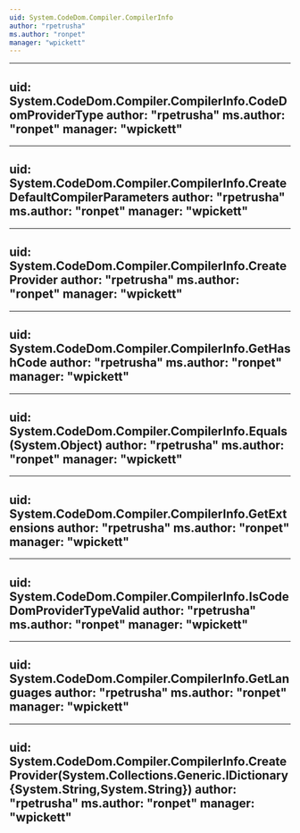 ```yaml
---
uid: System.CodeDom.Compiler.CompilerInfo
author: "rpetrusha"
ms.author: "ronpet"
manager: "wpickett"
---
```


---
uid: System.CodeDom.Compiler.CompilerInfo.CodeDomProviderType
author: "rpetrusha"
ms.author: "ronpet"
manager: "wpickett"
---

---
uid: System.CodeDom.Compiler.CompilerInfo.CreateDefaultCompilerParameters
author: "rpetrusha"
ms.author: "ronpet"
manager: "wpickett"
---

---
uid: System.CodeDom.Compiler.CompilerInfo.CreateProvider
author: "rpetrusha"
ms.author: "ronpet"
manager: "wpickett"
---

---
uid: System.CodeDom.Compiler.CompilerInfo.GetHashCode
author: "rpetrusha"
ms.author: "ronpet"
manager: "wpickett"
---

---
uid: System.CodeDom.Compiler.CompilerInfo.Equals(System.Object)
author: "rpetrusha"
ms.author: "ronpet"
manager: "wpickett"
---

---
uid: System.CodeDom.Compiler.CompilerInfo.GetExtensions
author: "rpetrusha"
ms.author: "ronpet"
manager: "wpickett"
---

---
uid: System.CodeDom.Compiler.CompilerInfo.IsCodeDomProviderTypeValid
author: "rpetrusha"
ms.author: "ronpet"
manager: "wpickett"
---

---
uid: System.CodeDom.Compiler.CompilerInfo.GetLanguages
author: "rpetrusha"
ms.author: "ronpet"
manager: "wpickett"
---

---
uid: System.CodeDom.Compiler.CompilerInfo.CreateProvider(System.Collections.Generic.IDictionary{System.String,System.String})
author: "rpetrusha"
ms.author: "ronpet"
manager: "wpickett"
---
